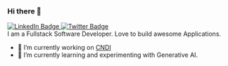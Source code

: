 ### Hi there 👋
<div id="badges">
  <a href="https://www.linkedin.com/in/harshil-patel-5157bb14a/">
    <img src="https://img.shields.io/badge/LinkedIn-blue?style=for-the-badge&logo=linkedin&logoColor=white" alt="LinkedIn Badge"/>
  </a>
  <a href="https://twitter.com/Harshil4076">
    <img src="ttps://img.shields.io/badge/Twitter-blue?style=for-the-badge&logo=twitter&logoColor=white" alt="Twitter Badge"/>
  </a>
</div>
I am a Fullstack Software Developer. Love to build awesome Applications.

- 🔭 I’m currently working on [CNDI](https://github.com/polyseam/cndi)
- 🌱 I’m currently learning and experimenting with Generative AI.

<!--
**harshil4076/harshil4076** is a ✨ _special_ ✨ repository because its `README.md` (this file) appears on your GitHub profile.

Here are some ideas to get you started:

- 🔭 I’m currently working on [CNDI](https://github.com/polyseam/cndi)
- 🌱 I’m currently learning ML
- 👯 I’m looking to collaborate on ...
- 🤔 I’m looking for help with ...
- 💬 Ask me about ...
- 📫 How to reach me: ...
- 😄 Pronouns: ...
- ⚡ Fun fact: ...
-->
